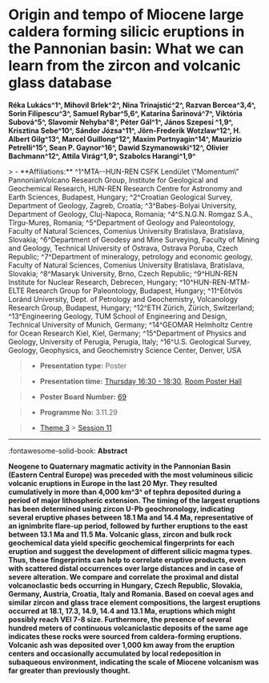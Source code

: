 # Origin and tempo of Miocene large caldera forming silicic eruptions in the Pannonian basin: What we can learn from the zircon and volcanic glass database

**Réka Lukács^1^, Mihovil Brlek^2^, Nina Trinajstić^2^, Razvan Bercea^3,4^, Sorin Filipescu^3^, Samuel Rybar^5,6^, Katarína Šarinová^7^, Viktória Subová^5^, Slavomír Nehyba^8^, Péter Gál^1^, János Szepesi ^1,9^, Krisztina Sebe^10^, Sándor Józsa^11^, Jörn-Frederik Wotzlaw^12^, H. Albert Gilg^13^, Marcel Guillong^12^, Maxim Portnyagin^14^, Maurizio Petrelli^15^, Sean P. Gaynor^16^, Dawid Szymanowski^12^, Olivier Bachmann^12^, Attila Virág^1,9^, Szabolcs Harangi^1,9^**

<!-- more -->> - **Affiliations:** ^1^MTA--HUN-REN CSFK Lendület \"Momentum\" PannonianVolcano Research Group, Institute for Geological and Geochemical Research, HUN-REN Research Centre for Astronomy and Earth Sciences, Budapest, Hungary; ^2^Croatian Geological Survey, Department of Geology, Zagreb, Croatia; ^3^Babeș-Bolyai University, Department of Geology, Cluj-Napoca, Romania; ^4^S.N.G.N. Romgaz S.A., Tîrgu-Mureș, Romania; ^5^Department of Geology and Paleontology, Faculty of Natural Sciences, Comenius University Bratislava, Bratislava, Slovakia; ^6^Department of Geodesy and Mine Surveying, Faculty of Mining and Geology, Technical University of Ostrava, Ostrava Poruba, Czech Republic; ^7^Department of mineralogy, petrology and economic geology, Faculty of Natural Sciences, Comenius University Bratislava, Bratislava, Slovakia; ^8^Masaryk University, Brno, Czech Republic; ^9^HUN-REN Institute for Nuclear Research, Debrecen, Hungary; ^10^HUN-REN-MTM-ELTE Research Group for Paleontology, Budapest, Hungary; ^11^Eötvös Loránd University, Dept. of Petrology and Geochemistry, Volcanology Research Group, Budapest, Hungary; ^12^ETH Zürich, Zürich, Switzerland; ^13^Engineering Geology, TUM School of Engineering and Design, Technical University of Munich, Germany; ^14^GEOMAR Helmholtz Centre for Ocean Research Kiel, Kiel, Germany; ^15^Department of Physics and Geology, University of Perugia, Perugia, Italy; ^16^U.S. Geological Survey, Geology, Geophysics, and Geochemistry Science Center, Denver, USA

> - **Presentation type:** Poster

> - **Presentation time:** [Thursday 16:30 - 18:30](../sessions_comparison.md#__tabbed_3_6), [Room Poster Hall](../maps_venue.md#__tabbed_1_1)

> - **Poster Board Number:** [69](../map_poster_boards.md#thursday)

> - **Programme No:** 3.11.29

> - [Theme 3](../theme3.md) > [Session 11](../sessions/session-3-11.md)

--- 

:fontawesome-solid-book: **Abstract**

**Neogene to Quaternary magmatic activity in the Pannonian Basin (Eastern Central Europe) was preceded with the most voluminous silicic volcanic eruptions in Europe in the last 20 Myr. They resulted cumulatively in more than 4,000 km^3^ of tephra deposited during a period of major lithospheric extension. The timing of the largest eruptions has been determined using zircon U-Pb geochronology, indicating several eruptive phases between 18.1 Ma and 14.4 Ma, representative of an ignimbrite flare-up period, followed by further eruptions to the east between 13.1 Ma and 11.5 Ma. Volcanic glass, zircon and bulk rock geochemical data yield specific geochemical fingerprints for each eruption and suggest the development of different silicic magma types. Thus, these fingerprints can help to correlate eruptive products, even with scattered distal occurrences over large distances and in case of severe alteration. We compare and correlate the proximal and distal volcanoclastic beds occurring in Hungary, Czech Republic, Slovakia, Germany, Austria, Croatia, Italy and Romania. Based on coeval ages and similar zircon and glass trace element compositions, the largest eruptions occurred at 18.1, 17.3, 14.9, 14.4 and 13.1 Ma, eruptions which might possibly reach VEI 7-8 size. Furthermore, the presence of several hundred meters of continuous volcaniclastic deposits of the same age indicates these rocks were sourced from caldera-forming eruptions. Volcanic ash was deposited over 1,000 km away from the eruption centers and occasionally accumulated by local redeposition in subaqueous environment, indicating the scale of Miocene volcanism was far greater than previously thought.**

